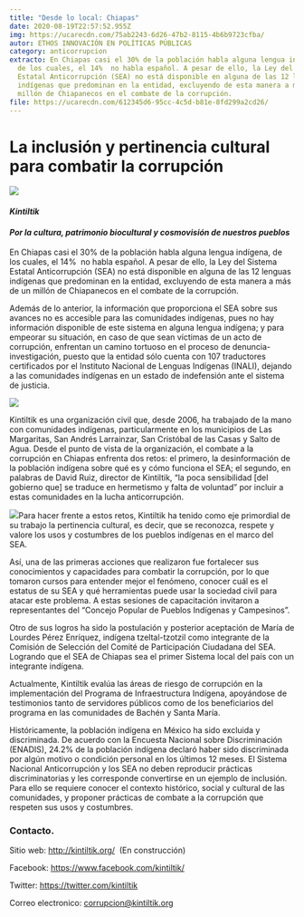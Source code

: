 ```yaml
---
title: "Desde lo local: Chiapas"
date: 2020-08-19T22:57:52.955Z
img: https://ucarecdn.com/75ab2243-6d26-47b2-8115-4b6b9723cfba/
autor: ETHOS INNOVACIÓN EN POLÍTICAS PÚBLICAS
category: anticorrupcion
extracto: En Chiapas casi el 30% de la población habla alguna lengua indígena,
  de los cuales, el 14%  no habla español. A pesar de ello, la Ley del Sistema
  Estatal Anticorrupción (SEA) no está disponible en alguna de las 12 lenguas
  indígenas que predominan en la entidad, excluyendo de esta manera a más de un
  millón de Chiapanecos en el combate de la corrupción.
file: https://ucarecdn.com/612345d6-95cc-4c5d-b81e-8fd299a2cd26/
---
```

<!--StartFragment-->

# La inclusión y pertinencia cultural para combatir la corrupción

![](https://ucarecdn.com/97d93a65-27d8-4f2e-9f0c-cf6db3f6692e/)

[](https://www.ethos.org.mx/wp-content/uploads/2020/06/KINTILTIK-A.C-01.png)

#### ***Kintiltik***

#### *Por la cultura, patrimonio biocultural y cosmovisión de nuestros pueblos*

En Chiapas casi el 30% de la población habla alguna lengua indígena, de los cuales, el 14%  no habla español. A pesar de ello, la Ley del Sistema Estatal Anticorrupción (SEA) no está disponible en alguna de las 12 lenguas indígenas que predominan en la entidad, excluyendo de esta manera a más de un millón de Chiapanecos en el combate de la corrupción.

Además de lo anterior, la información que proporciona el SEA sobre sus avances no es accesible para las comunidades indígenas, pues no hay información disponible de este sistema en alguna lengua indígena; y para empeorar su situación, en caso de que sean víctimas de un acto de corrupción, enfrentan un camino tortuoso en el proceso de denuncia-investigación, puesto que la entidad sólo cuenta con 107 traductores certificados por el Instituto Nacional de Lenguas Indígenas (INALI), dejando a las comunidades indígenas en un estado de indefensión ante el sistema de justicia.

![](https://lh3.googleusercontent.com/-Xp46JK1Rcpk/Xzb8ON4r5rI/AAAAAAAAADk/_19k-PsMDnAdZlggVBHDhjkObXECg81YwCK8BGAsYHg/s512/2020-08-14.png)

Kintiltik es una organización civil que, desde 2006, ha trabajado de la mano con comunidades indígenas, particularmente en los municipios de Las Margaritas, San Andrés Larrainzar, San Cristóbal de las Casas y Salto de Agua. Desde el punto de vista de la organización, el combate a la corrupción en Chiapas enfrenta dos retos: el primero, la desinformación de la población indígena sobre qué es y cómo funciona el SEA; el segundo, en palabras de David Ruiz, director de Kintiltik, “la poca sensibilidad \[del gobierno que] se traduce en hermetismo y falta de voluntad” por incluir a estas comunidades en la lucha anticorrupción.

![](https://lh3.googleusercontent.com/-UQTjCCntPww/Xzb8D6uu12I/AAAAAAAAADg/RFzVkEj2bkMigpou1bmJxIezHBNdLXZlACK8BGAsYHg/s0/2020-08-14.png)Para hacer frente a estos retos, Kintiltik ha tenido como eje primordial de su trabajo la pertinencia cultural, es decir, que se reconozca, respete y valore los usos y costumbres de los pueblos indígenas en el marco del SEA. 

Así, una de las primeras acciones que realizaron fue fortalecer sus conocimientos y capacidades para combatir la corrupción, por lo que tomaron cursos para entender mejor el fenómeno, conocer cuál es el estatus de su SEA y qué herramientas puede usar la sociedad civil para atacar este problema. A estas sesiones de capacitación invitaron a representantes del “Concejo Popular de Pueblos Indígenas y Campesinos”.

Otro de sus logros ha sido la postulación y posterior aceptación de María de Lourdes Pérez Enríquez, indígena tzeltal-tzotzil como integrante de la Comisión de Selección del Comité de Participación Ciudadana del SEA. Logrando que el SEA de Chiapas sea el primer Sistema local del país con un integrante indígena.

Actualmente, Kintiltik evalúa las áreas de riesgo de corrupción en la implementación del Programa de Infraestructura Indígena, apoyándose de testimonios tanto de servidores públicos como de los beneficiarios del programa en las comunidades de Bachén y Santa María.

Históricamente, la población indígena en México ha sido excluida y discriminada. De acuerdo con la Encuesta Nacional sobre Discriminación (ENADIS), 24.2% de la población indígena declaró haber sido discriminada por algún motivo o condición personal en los últimos 12 meses. El Sistema Nacional Anticorrupción y los SEA no deben reproducir prácticas discriminatorias y les corresponde convertirse en un ejemplo de inclusión. Para ello se requiere conocer el contexto histórico, social y cultural de las comunidades, y proponer prácticas de combate a la corrupción que respeten sus usos y costumbres.

### **Contacto**.

Sitio web: <http://kintiltik.org/>  (En construcción)

Facebook: <https://www.facebook.com/kintiltik/>

Twitter: <https://twitter.com/kintiltik>

Correo electronico: corrupcion@kintiltik.org

<!--EndFragment-->